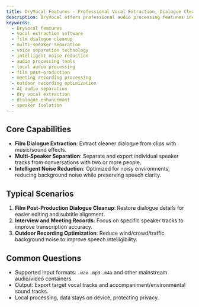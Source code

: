 ```yaml
---
title: DryVocal Features - Professional Vocal Extraction, Dialogue Cleanup, Voice Separation
description: DryVocal offers professional audio processing features including film dialogue cleanup, multi-speaker separation, and intelligent noise reduction. Supports local processing for privacy protection, suitable for film post-production, meeting records, and outdoor recording.
keywords:
  - DryVocal features
  - vocal extraction software
  - film dialogue cleanup
  - multi-speaker separation
  - voice separation technology
  - intelligent noise reduction
  - audio processing tools
  - local audio processing
  - film post-production
  - meeting recording processing
  - outdoor recording optimization
  - AI audio separation
  - dry vocal extraction
  - dialogue enhancement
  - speaker isolation
---
```


## Core Capabilities

- **Film Dialogue Extraction**: Extract cleaner dialogue from clips with music/sound effects.
- **Multi-Speaker Separation**: Separate and export individual speaker tracks from conversations with two or more people.
- **Intelligent Noise Reduction**: Optimized for noisy environments, reducing background noise while preserving speech clarity.

## Typical Scenarios

1. **Film Post-Production Dialogue Cleanup**: Restore dialogue details for easier editing and subtitle alignment.
2. **Interview and Meeting Records**: Focus on specific speaker tracks to improve transcription accuracy.
3. **Outdoor Recording Optimization**: Reduce wind/crowd/traffic background noise to improve speech intelligibility.

## Common Questions

- Supported input formats: `.wav` `.mp3` `.m4a` and other mainstream audio/video containers.
- Output: Export target vocal tracks and accompaniment/environmental sound tracks.
- Local processing, data stays on device, protecting privacy.

